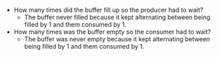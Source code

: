 - How many times did the buffer fill up so the producer had to wait?
  - The buffer never filled because it kept alternating between being filled by 1 and them consumed by 1.
- How many times was the buffer empty so the consumer had to wait?
  - The buffer was never empty because it kept alternating between being filled by 1 and them consumed by 1.